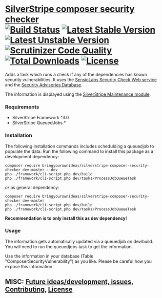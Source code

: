 # [SilverStripe composer security checker](https://github.com/bringyourownideas/silverstripe-composer-security-checker) <br /> [![Build Status](https://api.travis-ci.org/bringyourownideas/silverstripe-composer-security-checker.svg?branch=master)](https://travis-ci.org/bringyourownideas/silverstripe-composer-security-checker) [![Latest Stable Version](https://poser.pugx.org/bringyourownideas/silverstripe-composer-security-checker/version.svg)](https://github.com/bringyourownideas/silverstripe-composer-security-checker/releases) [![Latest Unstable Version](https://poser.pugx.org/bringyourownideas/silverstripe-composer-security-checker/v/unstable.svg)](https://packagist.org/packages/bringyourownideas/silverstripe-composer-security-checker) [![Scrutinizer Code Quality](https://img.shields.io/scrutinizer/g/bringyourownideas/silverstripe-composer-security-checker.svg)](https://scrutinizer-ci.com/g/bringyourownideas/silverstripe-composer-security-checker?branch=master) [![Total Downloads](https://poser.pugx.org/bringyourownideas/silverstripe-composer-security-checker/downloads.svg)](https://packagist.org/packages/bringyourownideas/silverstripe-composer-security-checker) [![License](https://poser.pugx.org/bringyourownideas/silverstripe-composer-security-checker/license.svg)](https://github.com/bringyourownideas/silverstripe-composer-security-checker/blob/master/license.md)

Adds a task which runs a check if any of the dependencies has known security vulnerabilities. It uses the
[SensioLabs Security Check Web service][1] and the [Security Advisories Database][2].

The information is displayed using the [SilverStripe Maintenance module](https://github.com/bringyourownideas/silverstripe-maintenance "supports you with the maintainence of your SilverStripe project").

### Requirements

* SilverStripe Framework ^3.0
* SilverStripe QueuedJobs *


### Installation

The following installation commands includes schedulding a queuedjob to populate the data. Run the following command to install this package as a development dependency:

```
composer require bringyourownideas/silverstripe-composer-security-checker dev-master --dev
php ./framework/cli-script.php dev/build
php ./framework/cli-script.php dev/tasks/ProcessJobQueueTask
```

*or* as general dependency:

```
composer require bringyourownideas/silverstripe-composer-security-checker dev-master
php ./framework/cli-script.php dev/build
php ./framework/cli-script.php dev/tasks/ProcessJobQueueTask
```

**Recommendation is to only install this as dev dependency!**


### Usage

The information gets automatically updated via a queuedjob on dev/build. You will need to run the queuedjobs task to get the information.

Use the information in your database (Table "ComposerSecurityVulnerability") as you like. Please be careful how you expose this information.


## MISC: [Future ideas/development, issues](https://github.com/bringyourownideas/silverstripe-composer-security-checker/issues), [Contributing](https://github.com/bringyourownideas/silverstripe-composer-security-checker/blob/master/CONTRIBUTING.md), [License](https://github.com/bringyourownideas/silverstripe-composer-security-checker/blob/master/license.md)

[1]: http://security.sensiolabs.org/
[2]: https://github.com/FriendsOfPHP/security-advisories
